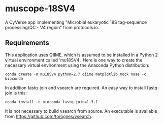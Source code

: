 # muscope-18SV4
A CyVerse app implementing "Microbial eukaryotic 18S tag-sequence processing/QC - V4 region" from protocols.io.


## Requirements
This application uses QIIME, which is assumed to be installed in a Python 2 virtual environment called 'mu18SV4'. Here is one way to create the necessary virtual environment using the Anaconda Python distribution:

```
conda create -n mu18SV4 python=2.7 qiime matplotlib mock nose -c bioconda
```

In addition fastq-join and vsearch are required. An easy way to install fastq-join is this:

```
conda install -c bioconda fastq-join=1.3.1
```

It is not necessary to build vsearch from source. An executable is available from https://github.com/torognes/vsearch.
